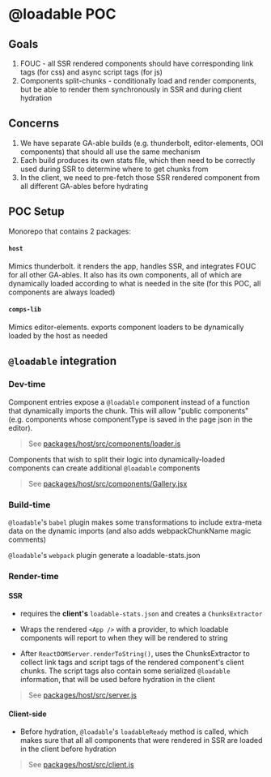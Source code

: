 # @loadable POC

## Goals
1. FOUC - all SSR rendered components should have corresponding link tags (for css) and async script tags (for js)
2. Components split-chunks - conditionally load and render components, but be able to render them synchronously in SSR and during client hydration

## Concerns
1. We have separate GA-able builds (e.g. thunderbolt, editor-elements, OOI components) that should all use the same mechanism
2. Each build produces its own stats file, which then need to be correctly used during SSR to determine where to get chunks from
3. In the client, we need to pre-fetch those SSR rendered component from all different GA-ables before hydrating

## POC Setup

Monorepo that contains 2 packages:

#### `host`
Mimics thunderbolt. it renders the app, handles SSR, and integrates FOUC for all other GA-ables. It also has its own components,
all of which are dynamically loaded according to what is needed in the site (for this POC, all components are always loaded)

#### `comps-lib`
Mimics editor-elements. exports component loaders to be dynamically loaded by the host as needed

## `@loadable` integration

### Dev-time

Component entries expose a `@loadable` component instead of a function that dynamically imports the chunk.
This will allow "public components" (e.g. components whose componentType is saved in the page json in the editor).
> See [packages/host/src/components/loader.js](packages/host/src/components/loader.js)

Components that wish to split their logic into dynamically-loaded components can create additional `@loadable` components
> See [packages/host/src/components/Gallery.jsx](packages/host/src/components/Gallery.jsx)

### Build-time

`@loadable`'s `babel` plugin makes some transformations to include extra-meta data on the dynamic imports (and also adds webpackChunkName magic comments)

`@loadable`'s `webpack` plugin generate a loadable-stats.json

### Render-time

#### SSR
- requires the **client's** `loadable-stats.json` and creates a `ChunksExtractor`

- Wraps the rendered `<App />` with a provider, to which loadable components will report to when they will be rendered to string

- After `ReactDOMServer.renderToString()`, uses the ChunksExtractor to collect link tags and script tags of the rendered component's client chunks.
The script tags also contain some serialized `@loadable` information, that will be used before hydration in the client

> See [packages/host/src/server.js](packages/host/src/server.js)

#### Client-side
- Before hydration, `@loadable`'s `loadableReady` method is called, which makes sure that all all components that were rendered in SSR are loaded in the client before hydration

> See [packages/host/src/client.js](packages/host/src/client.js)